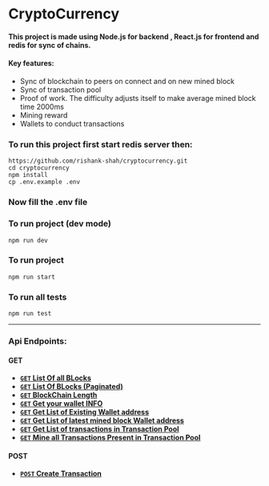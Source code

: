 # CryptoCurrency 


#### This project is made using Node.js for backend , React.js for frontend and redis for sync of chains.

#### Key features:
* Sync of blockchain to peers on connect and on new mined block
* Sync of transaction pool
* Proof of work. The difficulty adjusts itself to make average mined block time 2000ms
* Mining reward
* Wallets to conduct transactions

### To run this project first start redis server then:
```
https://github.com/rishank-shah/cryptocurrency.git
cd cryptocurrency
npm install
cp .env.example .env
```

### Now fill the .env file 

### To run project (dev mode)
```
npm run dev
```

### To run project
```
npm run start
```

### To run all tests
```
npm run test
```

------------

### Api Endpoints:

#### GET 
- **[<code>GET</code> List Of all BLocks ](docs/GET_ALL_BLOCKS.md)**
- **[<code>GET</code> List Of BLocks (Paginated) ](docs/GET_BLOCK_BY_PAGE.md)**
- **[<code>GET</code> BlockChain Length ](docs/GET_BLOCK_LENGTH.md)**
- **[<code>GET</code> Get your wallet INFO ](docs/GET_WALLET_INFO.md)**
- **[<code>GET</code> Get List of Existing Wallet address ](docs/GET_EXISTING_WALLET.md)**
- **[<code>GET</code> Get List of latest mined block Wallet address](docs/GET_LATEST_ADDRESS.md)**
- **[<code>GET</code> Get List of transactions in Transaction Pool](docs/GET_TRANSACT_POOL.md)**
- **[<code>GET</code> Mine all Transactions Present in Transaction Pool](docs/GET_MINE.md)**

#### POST
- **[<code>POST</code> Create Transaction ](docs/POST_TRANSACTION.md)**
